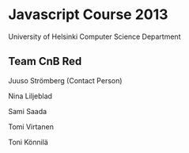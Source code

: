 Javascript Course 2013
======================

University of Helsinki Computer Science Department

Team CnB Red
------------

Juuso Strömberg (Contact Person)

Nina Liljeblad

Sami Saada

Tomi Virtanen

Toni Könnilä
